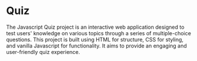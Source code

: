 # Quiz
The Javascript Quiz project is an interactive web application designed to test users' knowledge on various topics through a series of multiple-choice questions. This project is built using HTML for structure, CSS for styling, and vanilla Javascript for functionality. It aims to provide an engaging and user-friendly quiz experience.

